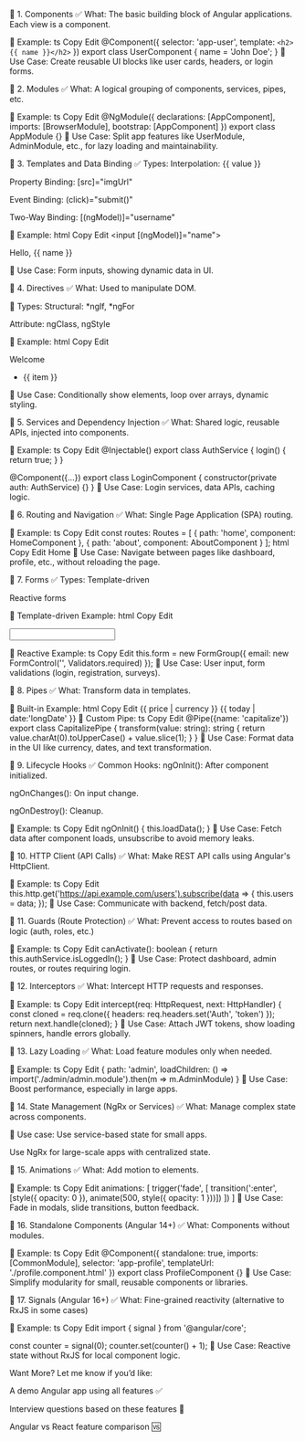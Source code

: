 🔷 1. Components
✅ What:
The basic building block of Angular applications. Each view is a component.

🧠 Example:
ts
Copy
Edit
@Component({
  selector: 'app-user',
  template: `<h2>{{ name }}</h2>`
})
export class UserComponent {
  name = 'John Doe';
}
💼 Use Case:
Create reusable UI blocks like user cards, headers, or login forms.

🔷 2. Modules
✅ What:
A logical grouping of components, services, pipes, etc.

🧠 Example:
ts
Copy
Edit
@NgModule({
  declarations: [AppComponent],
  imports: [BrowserModule],
  bootstrap: [AppComponent]
})
export class AppModule {}
💼 Use Case:
Split app features like UserModule, AdminModule, etc., for lazy loading and maintainability.

🔷 3. Templates and Data Binding
✅ Types:
Interpolation: {{ value }}

Property Binding: [src]="imgUrl"

Event Binding: (click)="submit()"

Two-Way Binding: [(ngModel)]="username"

🧠 Example:
html
Copy
Edit
<input [(ngModel)]="name">
<p>Hello, {{ name }}</p>
💼 Use Case:
Form inputs, showing dynamic data in UI.

🔷 4. Directives
✅ What:
Used to manipulate DOM.

🧠 Types:
Structural: *ngIf, *ngFor

Attribute: ngClass, ngStyle

🧠 Example:
html
Copy
Edit
<div *ngIf="isLoggedIn">Welcome</div>
<ul>
  <li *ngFor="let item of items">{{ item }}</li>
</ul>
💼 Use Case:
Conditionally show elements, loop over arrays, dynamic styling.

🔷 5. Services and Dependency Injection
✅ What:
Shared logic, reusable APIs, injected into components.

🧠 Example:
ts
Copy
Edit
@Injectable()
export class AuthService {
  login() { return true; }
}

@Component({...})
export class LoginComponent {
  constructor(private auth: AuthService) {}
}
💼 Use Case:
Login services, data APIs, caching logic.

🔷 6. Routing and Navigation
✅ What:
Single Page Application (SPA) routing.

🧠 Example:
ts
Copy
Edit
const routes: Routes = [
  { path: 'home', component: HomeComponent },
  { path: 'about', component: AboutComponent }
];
html
Copy
Edit
<a routerLink="/home">Home</a>
<router-outlet></router-outlet>
💼 Use Case:
Navigate between pages like dashboard, profile, etc., without reloading the page.

🔷 7. Forms
✅ Types:
Template-driven

Reactive forms

🧠 Template-driven Example:
html
Copy
Edit
<form #f="ngForm" (ngSubmit)="submit(f)">
  <input name="email" ngModel required>
</form>
🧠 Reactive Example:
ts
Copy
Edit
this.form = new FormGroup({
  email: new FormControl('', Validators.required)
});
💼 Use Case:
User input, form validations (login, registration, surveys).

🔷 8. Pipes
✅ What:
Transform data in templates.

🧠 Built-in Example:
html
Copy
Edit
{{ price | currency }}
{{ today | date:'longDate' }}
🧠 Custom Pipe:
ts
Copy
Edit
@Pipe({name: 'capitalize'})
export class CapitalizePipe {
  transform(value: string): string {
    return value.charAt(0).toUpperCase() + value.slice(1);
  }
}
💼 Use Case:
Format data in the UI like currency, dates, and text transformation.

🔷 9. Lifecycle Hooks
✅ Common Hooks:
ngOnInit(): After component initialized.

ngOnChanges(): On input change.

ngOnDestroy(): Cleanup.

🧠 Example:
ts
Copy
Edit
ngOnInit() {
  this.loadData();
}
💼 Use Case:
Fetch data after component loads, unsubscribe to avoid memory leaks.

🔷 10. HTTP Client (API Calls)
✅ What:
Make REST API calls using Angular's HttpClient.

🧠 Example:
ts
Copy
Edit
this.http.get('https://api.example.com/users').subscribe(data => {
  this.users = data;
});
💼 Use Case:
Communicate with backend, fetch/post data.

🔷 11. Guards (Route Protection)
✅ What:
Prevent access to routes based on logic (auth, roles, etc.)

🧠 Example:
ts
Copy
Edit
canActivate(): boolean {
  return this.authService.isLoggedIn();
}
💼 Use Case:
Protect dashboard, admin routes, or routes requiring login.

🔷 12. Interceptors
✅ What:
Intercept HTTP requests and responses.

🧠 Example:
ts
Copy
Edit
intercept(req: HttpRequest<any>, next: HttpHandler) {
  const cloned = req.clone({ headers: req.headers.set('Auth', 'token') });
  return next.handle(cloned);
}
💼 Use Case:
Attach JWT tokens, show loading spinners, handle errors globally.

🔷 13. Lazy Loading
✅ What:
Load feature modules only when needed.

🧠 Example:
ts
Copy
Edit
{ path: 'admin', loadChildren: () => import('./admin/admin.module').then(m => m.AdminModule) }
💼 Use Case:
Boost performance, especially in large apps.

🔷 14. State Management (NgRx or Services)
✅ What:
Manage complex state across components.

🧠 Use case:
Use service-based state for small apps.

Use NgRx for large-scale apps with centralized state.

🔷 15. Animations
✅ What:
Add motion to elements.

🧠 Example:
ts
Copy
Edit
animations: [
  trigger('fade', [
    transition(':enter', [style({ opacity: 0 }), animate(500, style({ opacity: 1 }))])
  ])
]
💼 Use Case:
Fade in modals, slide transitions, button feedback.

🔷 16. Standalone Components (Angular 14+)
✅ What:
Components without modules.

🧠 Example:
ts
Copy
Edit
@Component({
  standalone: true,
  imports: [CommonModule],
  selector: 'app-profile',
  templateUrl: './profile.component.html'
})
export class ProfileComponent {}
💼 Use Case:
Simplify modularity for small, reusable components or libraries.

🔷 17. Signals (Angular 16+)
✅ What:
Fine-grained reactivity (alternative to RxJS in some cases)

🧠 Example:
ts
Copy
Edit
import { signal } from '@angular/core';

const counter = signal(0);
counter.set(counter() + 1);
💼 Use Case:
Reactive state without RxJS for local component logic.

Want More?
Let me know if you’d like:

A demo Angular app using all features ✅

Interview questions based on these features 🎯

Angular vs React feature comparison 🆚

